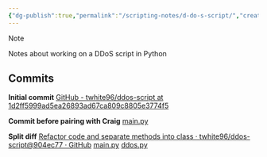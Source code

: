 ```yaml
---
{"dg-publish":true,"permalink":"/scripting-notes/d-do-s-script/","created":"","updated":""}
---
```


> [!note] 
> Notes about working on a DDoS script in Python
> 


## Commits

**Initial commit**
[GitHub - twhite96/ddos-script at 1d2ff5999ad5ea26893ad67ca809c8805e3774f5](https://github.com/twhite96/ddos-script/tree/1d2ff5999ad5ea26893ad67ca809c8805e3774f5)

**Commit before pairing with Craig**
[main.py](https://github.com/twhite96/ddos-script/blob/51f9105efabe6f6bae2769db50ba6ff68cb7b22d/main.py)

**Split diff**
[Refactor code and separate methods into class · twhite96/ddos-script@904ec77 · GitHub](https://github.com/twhite96/ddos-script/commit/904ec779328260a6a7f0221e02099288ef2f51b2)
[main.py](https://github.com/twhite96/ddos-script/blob/904ec779328260a6a7f0221e02099288ef2f51b2/main.py)
[ddos.py](https://github.com/twhite96/ddos-script/blob/904ec779328260a6a7f0221e02099288ef2f51b2/src/ddos.py)
